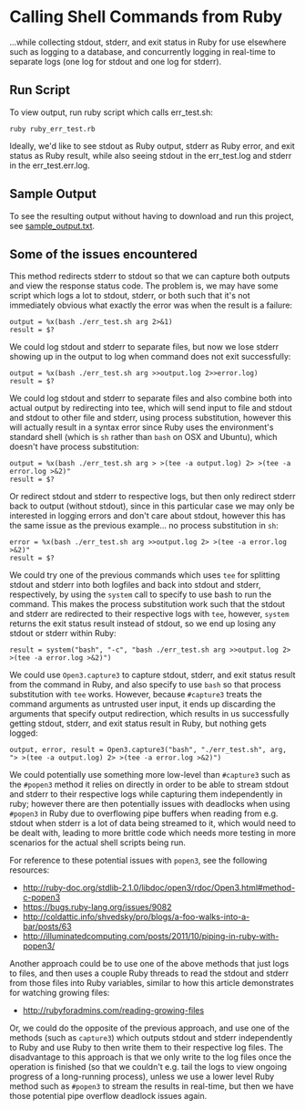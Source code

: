 # Calling Shell Commands from Ruby

...while collecting stdout, stderr, and exit status in Ruby for use
elsewhere such as logging to a database, and concurrently logging
in real-time to separate logs (one log for stdout and one log for
stderr).

## Run Script

To view output, run ruby script which calls err_test.sh:

```
ruby ruby_err_test.rb
```

Ideally, we'd like to see stdout as Ruby output, stderr as Ruby error,
and exit status as Ruby result, while also seeing stdout in the
err_test.log and stderr in the err_test.err.log.

## Sample Output

To see the resulting output without having to download and run this
project, see [sample_output.txt](sample_output.txt).

## Some of the issues encountered

This method redirects stderr to stdout so that we can capture both
outputs and view the response status code. The problem is, we may have
some script which logs a lot to stdout, stderr, or both such that it's
not immediately obvious what exactly the error was when the result is a
failure:

```
output = %x(bash ./err_test.sh arg 2>&1)
result = $?
```

We could log stdout and stderr to separate files, but now we lose
stderr showing up in the output to log when command does not exit
successfully:

```
output = %x(bash ./err_test.sh arg >>output.log 2>>error.log)
result = $?
```

We could log stdout and stderr to separate files and also combine both
into actual output by redirecting into tee, which will send input to
file and stdout and stdout to other file and stderr, using process
substitution, however this will actually result in a syntax error since
Ruby uses the environment's standard shell (which is `sh` rather than
`bash` on OSX and Ubuntu), which doesn't have process substitution:

```
output = %x(bash ./err_test.sh arg > >(tee -a output.log) 2> >(tee -a error.log >&2)"
result = $?
```

Or redirect stdout and stderr to respective logs, but then only redirect
stderr back to output (without stdout), since in this particular case we
may only be interested in logging errors and don't care about stdout,
however this has the same issue as the previous example... no process
substitution in `sh`:

```
error = %x(bash ./err_test.sh arg >>output.log 2> >(tee -a error.log >&2)"
result = $?
```

We could try one of the previous commands which uses `tee` for splitting
stdout and stderr into both logfiles and back into stdout and stderr,
respectively, by using the `system` call to specify to use bash to run
the command. This makes the process substitution work such that the
stdout and stderr are redirected to their respective logs with `tee`,
however, `system` returns the exit status result instead of stdout, so
we end up losing any stdout or stderr within Ruby:

```
result = system("bash", "-c", "bash ./err_test.sh arg >>output.log 2> >(tee -a error.log >&2)")
```

We could use `Open3.capture3` to capture stdout, stderr, and exit status
result from the command in Ruby, and also specify to use `bash` so that
process substitution with `tee` works. However, because `#capture3`
treats the command arguments as untrusted user input, it ends up
discarding the arguments that specify output redirection, which results
in us successfully getting stdout, stderr, and exit status result in
Ruby, but nothing gets logged:

```
output, error, result = Open3.capture3("bash", "./err_test.sh", arg, "> >(tee -a output.log) 2> >(tee -a error.log >&2)")
```

We could potentially use something more low-level than `#capture3` such
as the `#popen3` method it relies on directly in order to be able to
stream stdout and stderr to their respective logs while capturing them
independently in ruby; however there are then potentially issues with
deadlocks when using `#popen3` in Ruby due to overflowing pipe buffers
when reading from e.g. stdout when stderr is a lot of data being
streamed to it, which would need to be dealt with, leading to more
brittle code which needs more testing in more scenarios for the actual
shell scripts being run.

For reference to these potential issues with `popen3`, see the following
resources:

 * http://ruby-doc.org/stdlib-2.1.0/libdoc/open3/rdoc/Open3.html#method-c-popen3
 * https://bugs.ruby-lang.org/issues/9082
 * http://coldattic.info/shvedsky/pro/blogs/a-foo-walks-into-a-bar/posts/63
 * http://illuminatedcomputing.com/posts/2011/10/piping-in-ruby-with-popen3/

Another approach could be to use one of the above methods that just logs
to files, and then uses a couple Ruby threads to read the stdout and
stderr from those files into Ruby variables, similar to how this article
demonstrates for watching growing files:

 * http://rubyforadmins.com/reading-growing-files

Or, we could do the opposite of the previous approach, and use one of
the methods (such as `capture3`) which outputs stdout and stderr
independently to Ruby and use Ruby to then write them to their
respective log files. The disadvantage to this approach is that we only
write to the log files once the operation is finished (so that we
couldn't e.g. tail the logs to view ongoing progress of a long-running
process), unless we use a lower level Ruby method such as `#popen3` to
stream the results in real-time, but then we have those potential pipe
overflow deadlock issues again.
